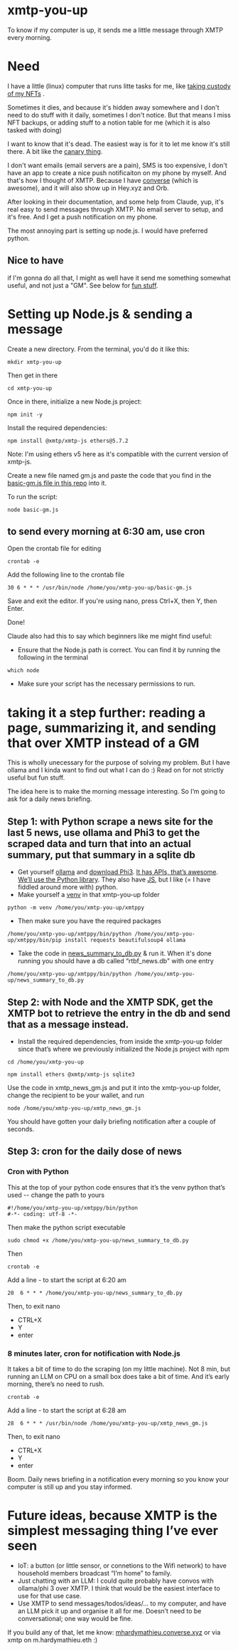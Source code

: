 # xmtp-you-up
To know if my computer is up, it sends me a little message through XMTP every morning.

# Need
I have a little (linux) computer that runs litte tasks for me, like [taking custody of my NFTs](https://github.com/hardymathieu/nftsave) .

Sometimes it dies, and because it's hidden away somewhere and I don't need to do stuff with it daily, sometimes I don't notice. But that means I miss NFT backups, or adding stuff to a notion table for me (which it is also tasked with doing)

I want to know that it's dead. The easiest way is for it to let me know it's still there. 
A bit like the [canary thing](https://en.wikipedia.org/wiki/Warrant_canary). 

I don't want emails (email servers are a pain), SMS is too expensive, I don't have an app to create a nice push notificaiton on my phone by myself. 
And that's how I thought of XMTP. Because I have [converse](https://getconverse.app/) (which is awesome), and it will also show up in Hey.xyz and Orb. 

After looking in their documentation, and some help from Claude, yup, it's real easy to send messages through XMTP. 
No email server to setup, and it's free. And I get a push notification on my phone.

The most annoying part is setting up node.js. I would have preferred python.

## Nice to have
if I'm gonna do all that, I might as well have it send me something somewhat useful, and not just a "GM".
See below for [fun stuff](https://github.com/hardymathieu/xmtp-you-up/tree/main?tab=readme-ov-file#taking-it-a-step-further-reading-a-page-summarizing-it-and-sending-that-over-xmtp-instead-of-a-gm).

# Setting up Node.js & sending a message

Create a new directory. From the terminal, you'd do it like this:
```
mkdir xmtp-you-up
```
Then get in there
```
cd xmtp-you-up
```
Once in there, initialize a new Node.js project:
```
npm init -y
```
Install the required dependencies:
```
npm install @xmtp/xmtp-js ethers@5.7.2
```
Note: I'm using ethers v5 here as it's compatible with the current version of xmtp-js.

Create a new file named gm.js and paste the code that you find in the [basic-gm.js file in this repo](https://github.com/hardymathieu/xmtp-you-up/blob/main/basic-gm.js) into it.

To run the script:
```
node basic-gm.js
```
## to send every morning at 6:30 am, use cron

Open the crontab file for editing
```
crontab -e
```
Add the following line to the crontab file
```
30 6 * * * /usr/bin/node /home/you/xmtp-you-up/basic-gm.js
```
Save and exit the editor. If you're using nano, press Ctrl+X, then Y, then Enter.

Done!

Claude also had this to say which beginners like me might find useful:
* Ensure that the Node.js path is correct. You can find it by running the following in the terminal
```
which node
```

* Make sure your script has the necessary permissions to run.


# taking it a step further: reading a page, summarizing it, and sending that over XMTP instead of a GM
This is wholly unecessary for the purpose of solving my problem. 
But I have ollama and I kinda want to find out what I can do :) 
Read on for not strictly useful but fun stuff.

The idea here is to make the morning message interesting. So I’m going to ask for a daily news briefing.

## Step 1: with Python scrape a news site for the last 5 news, use ollama and Phi3 to get the scraped data and turn that into an actual summary, put that summary in a sqlite db

* Get yourself [ollama](https://ollama.com/download/linux) and [download Phi3](https://github.com/ollama/ollama?tab=readme-ov-file#pull-a-model). [It has APIs, that’s awesome](https://github.com/ollama/ollama?tab=readme-ov-file#rest-api). [We’ll use the Python library](https://github.com/ollama/ollama-python). They also have [JS](https://github.com/ollama/ollama-js), but I like (= I have fiddled around more with) python. 
* Make yourself a [venv](https://github.com/hardymathieu/nftsave/blob/main/README.md#psa-a-note-if-like-me-youre-newish-to-python-and-shy) in that xmtp-you-up folder
```
python -m venv /home/you/xmtp-you-up/xmtppy
```
* Then make sure you have the required packages
```
/home/you/xmtp-you-up/xmtppy/bin/python /home/you/xmtp-you-up/xmtppy/bin/pip install requests beautifulsoup4 ollama
```
* Take the code in [news_summary_to_db.py](https://github.com/hardymathieu/xmtp-you-up/blob/main/news_summary_to_db.py) & run it. When it's done running you should have a db called “rtbf_news.db" with one entry
```
/home/you/xmtp-you-up/xmtppy/bin/python /home/you/xmtp-you-up/news_summary_to_db.py
```
## Step 2: with Node and the XMTP SDK, get the XMTP bot to retrieve the entry in the db and send that as a message instead.

* Install the required dependencies, from inside the xmtp-you-up folder since that’s where we previously initialized the Node.js project with npm
```
cd /home/you/xmtp-you-up
```
```
npm install ethers @xmtp/xmtp-js sqlite3
```
Use the code in xmtp_news_gm.js and put it into the xmtp-you-up folder, change the recipient to be your wallet, and run
```
node /home/you/xmtp-you-up/xmtp_news_gm.js
```
You should have gotten your daily briefing notification after a couple of seconds.

## Step 3: cron for the daily dose of news

### Cron with Python
This at the top of your python code ensures that it’s the venv python that’s used -- change the path to yours

```
#!/home/you/xmtp-you-up/xmtppy/bin/python
#-*- coding: utf-8 -*- 
```
Then make the python script executable
```
sudo chmod +x /home/you/xmtp-you-up/news_summary_to_db.py
```
Then 
```
crontab -e
```

Add a line - to start the script at 6:20 am
```
20  6 * * * /home/you/xmtp-you-up/news_summary_to_db.py
```
Then, to exit nano
* CTRL+X
* Y
* enter

### 8 minutes later, cron for notification with Node.js

It takes a bit of time to do the scraping (on my little machine). Not 8 min, but running an LLM on CPU on a small box does take a bit of time. And it’s early morning, there’s no need to rush.

```
crontab -e
```

Add a line - to start the script at 6:28 am

```
28  6 * * * /usr/bin/node /home/you/xmtp-you-up/xmtp_news_gm.js
```


Then, to exit nano
* CTRL+X
* Y
* enter

Boom. Daily news briefing in a notification every morning so you know your computer is still up and you stay informed.

# Future ideas, because XMTP is the simplest messaging thing I’ve ever seen

* IoT: a button (or little sensor, or connetions to the Wifi network) to have household members broadcast “I’m home” to family. 
* Just chatting with an LLM: I could quite probably have convos with ollama/phi 3 over XMTP. I think that would be the easiest interface to use for that use case.
* Use XMTP to send messages/todos/ideas/…  to my computer, and have an LLM pick it up and organise it all for me. Doesn’t need to be conversational; one way would be fine.

If you build any of that, let me know: [mhardymathieu.converse.xyz](http://mhardymathieu.converse.xyz) or via xmtp on m.hardymathieu.eth :) 
